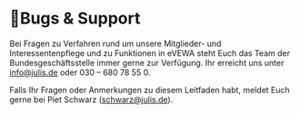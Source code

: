 ﻿---
order: -9999
---

# 🐞Bugs & Support

Bei Fragen zu Verfahren rund um unsere Mitglieder- und Interessentenpflege und zu Funktionen in eVEWA steht Euch das Team der Bundesgeschäftsstelle immer gerne zur Verfügung. Ihr erreicht uns unter info@julis.de oder 030 – 680 78 55 0.

Falls Ihr Fragen oder Anmerkungen zu diesem Leitfaden habt, meldet Euch gerne bei Piet Schwarz ([schwarz@julis.de](mailto:schwarz@julis.de)).
